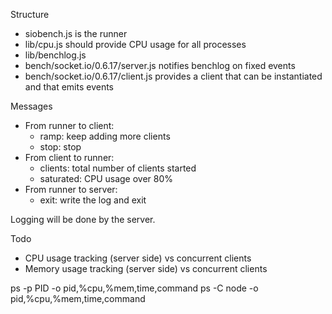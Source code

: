 
Structure

  - siobench.js is the runner
  - lib/cpu.js should provide CPU usage for all processes
  - lib/benchlog.js
  - bench/socket.io/0.6.17/server.js notifies benchlog on fixed events
  - bench/socket.io/0.6.17/client.js provides a client that can be instantiated and that emits events

Messages

  - From runner to client:
    - ramp: keep adding more clients
    - stop: stop
  - From client to runner:
    - clients: total number of clients started
    - saturated: CPU usage over 80%
  - From runner to server:
    - exit: write the log and exit

Logging will be done by the server.

Todo

  - CPU usage tracking (server side) vs concurrent clients
  - Memory usage tracking (server side) vs concurrent clients


ps -p PID -o pid,%cpu,%mem,time,command
ps -C node -o pid,%cpu,%mem,time,command
